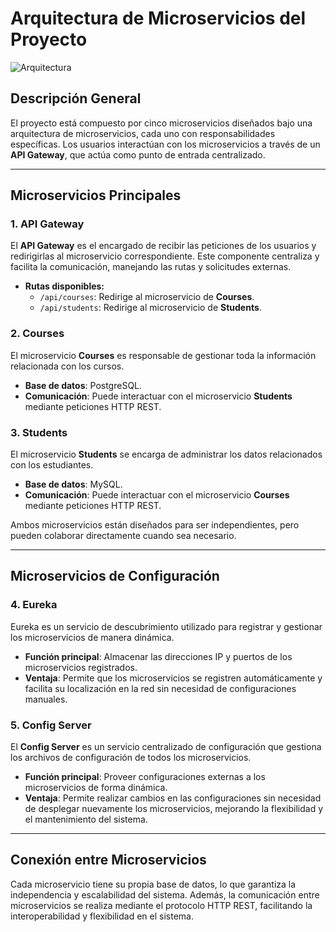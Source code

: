 # Arquitectura de Microservicios del Proyecto
![Arquitectura](https://github.com/user-attachments/assets/44d7d38f-9646-41c0-a0ec-89bd38b62bbf)

## Descripción General

El proyecto está compuesto por cinco microservicios diseñados bajo una arquitectura de microservicios, cada uno con responsabilidades específicas. Los usuarios interactúan con los microservicios a través de un **API Gateway**, que actúa como punto de entrada centralizado.

---

## Microservicios Principales

### 1. **API Gateway**
El **API Gateway** es el encargado de recibir las peticiones de los usuarios y redirigirlas al microservicio correspondiente. Este componente centraliza y facilita la comunicación, manejando las rutas y solicitudes externas.

- **Rutas disponibles:**
  - `/api/courses`: Redirige al microservicio de **Courses**.
  - `/api/students`: Redirige al microservicio de **Students**.

### 2. **Courses**
El microservicio **Courses** es responsable de gestionar toda la información relacionada con los cursos.

- **Base de datos**: PostgreSQL.
- **Comunicación**: Puede interactuar con el microservicio **Students** mediante peticiones HTTP REST.

### 3. **Students**
El microservicio **Students** se encarga de administrar los datos relacionados con los estudiantes.

- **Base de datos**: MySQL.
- **Comunicación**: Puede interactuar con el microservicio **Courses** mediante peticiones HTTP REST.

Ambos microservicios están diseñados para ser independientes, pero pueden colaborar directamente cuando sea necesario.

---

## Microservicios de Configuración

### 4. **Eureka**
Eureka es un servicio de descubrimiento utilizado para registrar y gestionar los microservicios de manera dinámica.

- **Función principal**: Almacenar las direcciones IP y puertos de los microservicios registrados.
- **Ventaja**: Permite que los microservicios se registren automáticamente y facilita su localización en la red sin necesidad de configuraciones manuales.

### 5. **Config Server**
El **Config Server** es un servicio centralizado de configuración que gestiona los archivos de configuración de todos los microservicios.

- **Función principal**: Proveer configuraciones externas a los microservicios de forma dinámica.
- **Ventaja**: Permite realizar cambios en las configuraciones sin necesidad de desplegar nuevamente los microservicios, mejorando la flexibilidad y el mantenimiento del sistema.

---

## Conexión entre Microservicios
Cada microservicio tiene su propia base de datos, lo que garantiza la independencia y escalabilidad del sistema. Además, la comunicación entre microservicios se realiza mediante el protocolo HTTP REST, facilitando la interoperabilidad y flexibilidad en el sistema.
